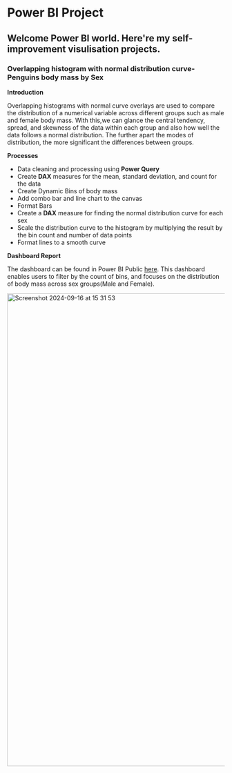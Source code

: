 # Power BI Project
## Welcome Power BI world. Here're my self-improvement visulisation projects.
### Overlapping histogram with normal distribution curve-Penguins body mass by Sex
**Introduction**

Overlapping histograms with normal curve overlays are used to compare the distribution of a numerical variable across different groups such as male and female body mass. With this,we can glance the central tendency, spread, and skewness of the data within each group and also how well the data follows a normal distribution. The further apart the modes of distribution, the more significant the differences between groups.

**Processes**

- Data cleaning and processing using **Power Query**
- Create **DAX** measures for the mean, standard deviation, and count for the data
- Create Dynamic Bins of body mass
- Add combo bar and line chart to the canvas
- Format Bars
- Create a **DAX** measure for finding the normal distribution curve for each sex
- Scale the distribution curve to the histogram by multiplying the result by the bin count and number of data points
- Format lines to a smooth curve

**Dashboard Report**

The dashboard can be found in Power BI Public [here](https://app.powerbi.com/groups/me/reports/9bc3803a-c316-4435-a8c7-c65199040b46/ReportSectiond37320fe010d5870b59a?experience=power-bi). This dashboard enables users to filter by the count of bins, and focuses on the distribution of body mass across sex groups(Male and Female).

<img width="1096" alt="Screenshot 2024-09-16 at 15 31 53" src="https://github.com/user-attachments/assets/baa5fabb-c0c2-4889-99fa-333dd85600dd">

